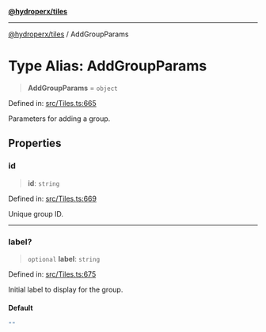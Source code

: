 [**@hydroperx/tiles**](../README.md)

***

[@hydroperx/tiles](../globals.md) / AddGroupParams

# Type Alias: AddGroupParams

> **AddGroupParams** = `object`

Defined in: [src/Tiles.ts:665](https://github.com/hydroperx/tiles.js/blob/30be6d2c8ef62743bc7ae5f73140af2fd89e74b6/src/Tiles.ts#L665)

Parameters for adding a group.

## Properties

### id

> **id**: `string`

Defined in: [src/Tiles.ts:669](https://github.com/hydroperx/tiles.js/blob/30be6d2c8ef62743bc7ae5f73140af2fd89e74b6/src/Tiles.ts#L669)

Unique group ID.

***

### label?

> `optional` **label**: `string`

Defined in: [src/Tiles.ts:675](https://github.com/hydroperx/tiles.js/blob/30be6d2c8ef62743bc7ae5f73140af2fd89e74b6/src/Tiles.ts#L675)

Initial label to display for the group.

#### Default

```ts
""
```
